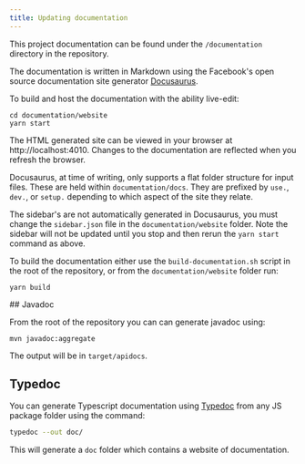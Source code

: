 ```yaml
---
title: Updating documentation
---
```


This project documentation can be found under the `/documentation` directory in the repository. 

The documentation is written in Markdown using the Facebook's open source documentation site generator [Docusaurus](https://docusaurus.io/).

To build and host the documentation with the ability live-edit:

```
cd documentation/website
yarn start
```

The HTML generated site can be viewed in your browser at http://localhost:4010. Changes to the documentation are reflected when you refresh the browser. 

Docusaurus, at time of writing, only supports a flat folder structure for input files. These are held within `documentation/docs`. They are prefixed by `use.`, `dev.`, or `setup.` depending to which aspect of the site they relate.

The sidebar's are not automatically generated in Docusaurus, you must change the `sidebar.json` file in the `documentation/website` folder. Note the sidebar will not be updated until you stop and then rerun the `yarn start` command as above. 

To build the documentation either use the `build-documentation.sh` script in the root of the repository, or from the `documentation/website` folder run: 

```
yarn build
```

## Javadoc 

From the root of the repository you can can generate javadoc using:

```
mvn javadoc:aggregate
``` 

The output will be in `target/apidocs`.

## Typedoc 

You can generate Typescript documentation using [Typedoc](http://typedoc.org) from any JS package folder using the command:

```bash
typedoc --out doc/
```

This will generate a `doc` folder which contains a website of documentation.
